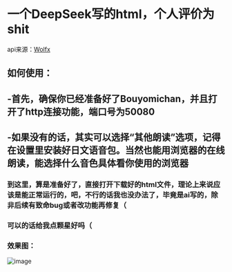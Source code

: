 # 一个DeepSeek写的html，个人评价为shit
api来源：[Wolfx](https://wolfx.jp/apidoc)
## 如何使用：
## -首先，确保你已经准备好了Bouyomichan，并且打开了http连接功能，端口号为50080
## -如果没有的话，其实可以选择“其他朗读”选项，记得在设置里安装好日文语音包。当然也能用浏览器的在线朗读，能选择什么音色具体看你使用的浏览器
### 到这里，算是准备好了，直接打开下载好的html文件，理论上来说应该是能正常运行的，吧，不行的话我也没办法了，毕竟是ai写的，除非后续有致命bug或者改功能再修复（
### 可以的话给我点颗星好吗（
### 效果图：
![image](https://raw.githubusercontent.com/pulimo999/photos/refs/heads/main/jmaeewtts.png)

